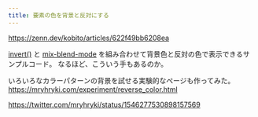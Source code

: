 ```yaml
---
title: 要素の色を背景と反対にする
---
```


https://zenn.dev/kobito/articles/622f49bb6208ea

[invert()](https://developer.mozilla.org/ja/docs/Web/CSS/filter-function/invert) と [mix-blend-mode](https://developer.mozilla.org/ja/docs/Web/CSS/mix-blend-mode) を組み合わせて背景色と反対の色で表示できるサンプルコード。
なるほど、こういう手もあるのか。

いろいろなカラーパターンの背景を試せる実験的なページも作ってみた。
https://mryhryki.com/experiment/reverse_color.html

https://twitter.com/mryhryki/status/1546277530898157569
